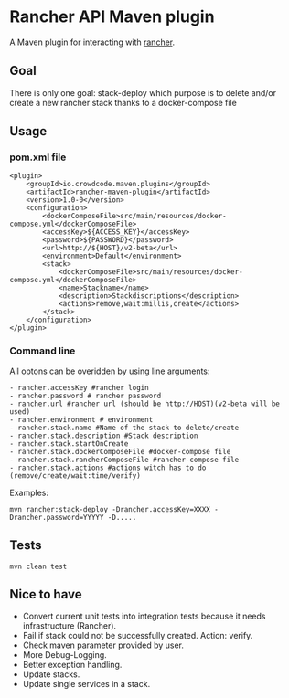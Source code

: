 # Rancher API Maven plugin

A Maven plugin for interacting with [rancher](http://rancher.com).

## Goal
There is only one goal: stack-deploy which purpose is to delete and/or create 
a new rancher stack thanks to a docker-compose file

## Usage
### pom.xml file
```
<plugin>
    <groupId>io.crowdcode.maven.plugins</groupId>
    <artifactId>rancher-maven-plugin</artifactId>
    <version>1.0-0</version>
    <configuration>
        <dockerComposeFile>src/main/resources/docker-compose.yml</dockerComposeFile>
        <accessKey>${ACCESS_KEY}</accessKey>
        <password>${PASSWORD}</password>
        <url>http://${HOST}/v2-beta</url>
        <environment>Default</environment>
        <stack>
            <dockerComposeFile>src/main/resources/docker-compose.yml</dockerComposeFile>
            <name>Stackname</name>
            <description>Stackdiscriptions</description>
            <actions>remove,wait:millis,create</actions>
        </stack>
    </configuration>
</plugin>
```
### Command line
All optons can be overidden by using line arguments:
```
- rancher.accessKey #rancher login
- rancher.password # rancher password
- rancher.url #rancher url (should be http://HOST)(v2-beta will be used)
- rancher.environment # environment
- rancher.stack.name #Name of the stack to delete/create
- rancher.stack.description #Stack description
- rancher.stack.startOnCreate
- rancher.stack.dockerComposeFile #docker-compose file
- rancher.stack.rancherComposeFile #rancher-compose file
- rancher.stack.actions #actions witch has to do (remove/create/wait:time/verify)
```

Examples:
```
mvn rancher:stack-deploy -Drancher.accessKey=XXXX -Drancher.password=YYYYY -D.....
```

## Tests
```
mvn clean test
```

## Nice to have
- Convert current unit tests into integration tests because it needs 
infrastructure (Rancher).
- Fail if stack could not be successfully created. Action: verify.
- Check maven parameter provided by user.
- More Debug-Logging.
- Better exception handling.
- Update stacks.
- Update single services in a stack.